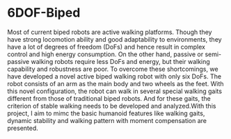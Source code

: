 # 6DOF-Biped

Most of current biped robots are active walking platforms. Though they have strong locomotion ability and good adaptability to environments, they have a lot of degrees of freedom (DoFs) and hence result in complex control and high energy consumption. On the other hand, passive or semi-passive walking robots require less DoFs and energy, but their walking capability and robustness are poor. To overcome these shortcomings, we have developed a novel active biped walking robot with only six DoFs. The robot consists of an arm as the main body and two wheels as the feet. With this novel configuration, the robot can walk in several special walking gaits different from those of traditional biped robots. And for these gaits, the criterion of stable walking needs to be developed and analyzed.With this project, I aim to mimc the basic humanoid features like walking gaits, dynamic stability and walking pattern with moment compensation are presented.
